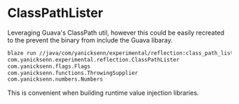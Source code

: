 # ClassPathLister

Leveraging Guava's ClassPath util, however this could be easily recreated to the prevent the binary from include the Guava libaray.

```bash
blaze run //java/com/yanicksenn/experimental/reflection:class_path_lister
com.yanicksenn.experimental.reflection.ClassPathLister
com.yanicksenn.flags.Flags
com.yanicksenn.functions.ThrowingSupplier
com.yanicksenn.numbers.Numbers
```

This is convenient when building runtime value injection libraries.